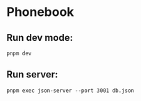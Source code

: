 # Phonebook

## Run dev mode:

```
pnpm dev
```

## Run server:

```
pnpm exec json-server --port 3001 db.json
```